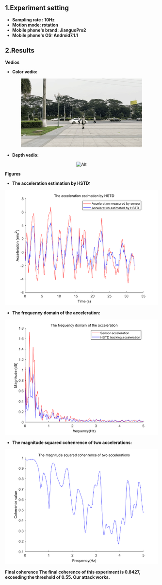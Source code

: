 ## 1.Experiment setting
* **Sampling rate : 10Hz** 
* **Motion mode: rotation**
* **Mobile phone's brand: JianguoPro2**
* **Mobile phone's OS: Android7.1.1**
## 2.Results

**Vedios**
* **Color vedio:**
<div align=center>

 ![Alt](./Outdoor_10Hz_JianguoPro2_rotation.gif) 

</div>

* **Depth vedio:** 
<div align=center>

 ![Alt](./Outdoor_10Hz_JianguoPro2_rotation_depth.gif) 

</div>

**Figures**
* **The acceleration estimation by HSTD:**
<div align=center>

 ![Alt](./The%20acceleration%20estimation%20by%20HSTD.png) 
</div>

* **The frequency domain of the acceleration:**
<div align=center>

 ![Alt](./The%20frequency%20domain%20of%20the%20acceleration.png) 
</div>

* **The magnitude squared cohenrence of two accelerations:**
<div align=center>

 ![Alt](./The%20magnitude%20squared%20cohenrence%20of%20two%20accelerations.png) 
</div>

**Final coherence**
**The final coherence of this experiment is 0.8427, exceeding the threshold of 0.55. Our attack works.**